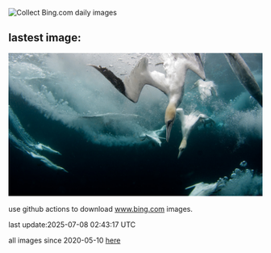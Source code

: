 ![Collect Bing.com daily images](https://github.com/counter2015/bing-daily-images/workflows/Collect%20Bing.com%20daily%20images/badge.svg)
## lastest image:
![](images/img.jpg)

use github actions to download www.bing.com images.

last update:2025-07-08 02:43:17 UTC

all images since 2020-05-10 [here](https://github.com/counter2015/bing-daily-images/tree/master/images) 
